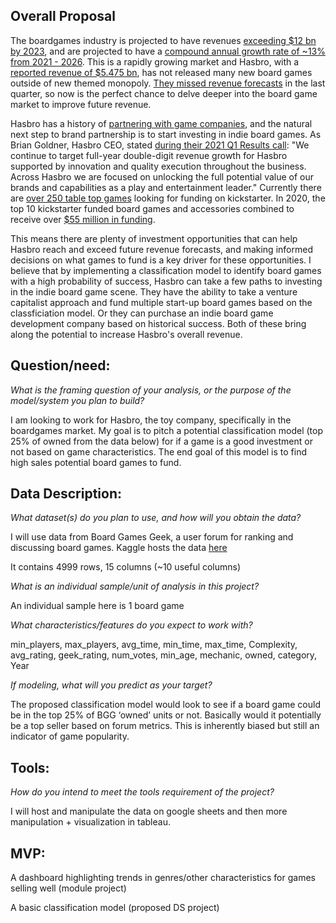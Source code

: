 ## Overall Proposal


The boardgames industry is projected to have revenues [exceeding $12 bn by 2023](https://www.prnewswire.com/news-releases/board-games-market---global-outlook-and-forecast-2018-2023-300763553.html), and are projected to have a [compound annual growth rate of ~13% from 2021 - 2026](https://www.reportlinker.com/p05482343/Board-Games-Market-Global-Outlook-and-Forecast.html). This is a rapidly growing market and Hasbro, with a [reported revenue of $5.475 bn](https://www.macrotrends.net/stocks/charts/HAS/hasbro/revenue), has not released many new board games outside of new themed monopoly. [They missed revenue forecasts](https://www.thestreet.com/investing/hasbro-swings-to-first-quarter-profit-misses-on-revenue) in the last quarter, so now is the perfect chance to delve deeper into the board game market to improve future revenue. 

Hasbro has a history of [partnering with game companies](https://www.cnbc.com/2021/04/13/hasbro-partners-with-roblox-to-develop-monopoly-and-nerf-products.html), and the natural next step to brand partnership is to start investing in indie board games. As Brian Goldner, Hasbro CEO, stated [during their 2021 Q1 Results call](https://investor.hasbro.com/news-releases/news-release-details/hasbro-reports-first-quarter-2021-financial-results): 
"We continue to target full-year double-digit revenue growth for Hasbro supported by innovation and quality execution throughout the business. Across Hasbro we are focused on unlocking the full potential value of our brands and capabilities as a play and entertainment leader."
Currently there are [over 250 table top games](https://www.kickstarter.com/discover/advanced?state=live&category_id=34&sort=magic&seed=2702421&page=1) looking for funding on kickstarter. In 2020, the top 10 kickstarter funded board games and accessories combined to receive over [$55 million in funding](https://www.polygon.com/2020/12/22/22195749/kickstarter-top-10-highest-funded-campaigns-2020-video-games-board-games). 

This means there are plenty of investment opportunities that can help Hasbro reach and exceed future revenue forecasts, and making informed decisions on what games to fund is a key driver for these opportunities. I believe that by implementing a classification model to identify board games with a high probability of success, Hasbro can take a few paths to investing in the indie board game scene. They have the ability to take a venture capitalist approach and fund multiple start-up board games based on the classficiation model. Or they can purchase an indie board game development company based on historical success. Both of these bring along the potential to increase Hasbro's overall revenue.

## Question/need:
*What is the framing question of your analysis, or the purpose of the model/system you plan to build?*


I am looking to work for Hasbro, the toy company, specifically in the boardgames market. My goal is to pitch a potential classification model (top 25% of owned from the data below) for if a game is a good investment or not based on game characteristics. The end goal of this model is to find high sales potential board games to fund.

## Data Description:
*What dataset(s) do you plan to use, and how will you obtain the data?*

I will use data from Board Games Geek, a user forum for ranking and discussing board games.
Kaggle hosts the data [here](https://www.kaggle.com/mrpantherson/board-game-data)

It contains 4999 rows, 15 columns (~10 useful columns)


*What is an individual sample/unit of analysis in this project?*


An individual sample here is 1 board game


*What characteristics/features do you expect to work with?*


min_players, max_players, avg_time, min_time, max_time, Complexity, avg_rating, geek_rating, num_votes, min_age, mechanic, owned, category, Year


*If modeling, what will you predict as your target?*


The proposed classification model would look to see if a board game could be in the top 25% of BGG ‘owned’ units or not. Basically would it potentially be a top seller based on forum metrics. This is inherently biased but still an indicator of game popularity.



## Tools:
*How do you intend to meet the tools requirement of the project?*


I will host and manipulate the data on google sheets and then more manipulation + visualization in tableau.


## MVP:
A dashboard highlighting trends in genres/other characteristics for games selling well (module project)

A basic classification model (proposed DS project)

